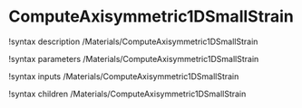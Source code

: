<!-- MOOSE Documentation Stub: Remove this when content is added. -->

# ComputeAxisymmetric1DSmallStrain

!syntax description /Materials/ComputeAxisymmetric1DSmallStrain

!syntax parameters /Materials/ComputeAxisymmetric1DSmallStrain

!syntax inputs /Materials/ComputeAxisymmetric1DSmallStrain

!syntax children /Materials/ComputeAxisymmetric1DSmallStrain

